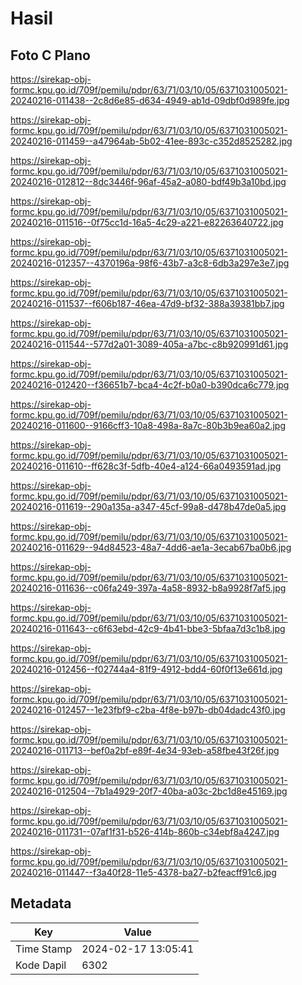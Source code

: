 # Hasil

## Foto C Plano

https://sirekap-obj-formc.kpu.go.id/709f/pemilu/pdpr/63/71/03/10/05/6371031005021-20240216-011438--2c8d6e85-d634-4949-ab1d-09dbf0d989fe.jpg

https://sirekap-obj-formc.kpu.go.id/709f/pemilu/pdpr/63/71/03/10/05/6371031005021-20240216-011459--a47964ab-5b02-41ee-893c-c352d8525282.jpg

https://sirekap-obj-formc.kpu.go.id/709f/pemilu/pdpr/63/71/03/10/05/6371031005021-20240216-012812--8dc3446f-96af-45a2-a080-bdf49b3a10bd.jpg

https://sirekap-obj-formc.kpu.go.id/709f/pemilu/pdpr/63/71/03/10/05/6371031005021-20240216-011516--0f75cc1d-16a5-4c29-a221-e82263640722.jpg

https://sirekap-obj-formc.kpu.go.id/709f/pemilu/pdpr/63/71/03/10/05/6371031005021-20240216-012357--4370196a-98f6-43b7-a3c8-6db3a297e3e7.jpg

https://sirekap-obj-formc.kpu.go.id/709f/pemilu/pdpr/63/71/03/10/05/6371031005021-20240216-011537--f606b187-46ea-47d9-bf32-388a39381bb7.jpg

https://sirekap-obj-formc.kpu.go.id/709f/pemilu/pdpr/63/71/03/10/05/6371031005021-20240216-011544--577d2a01-3089-405a-a7bc-c8b920991d61.jpg

https://sirekap-obj-formc.kpu.go.id/709f/pemilu/pdpr/63/71/03/10/05/6371031005021-20240216-012420--f36651b7-bca4-4c2f-b0a0-b390dca6c779.jpg

https://sirekap-obj-formc.kpu.go.id/709f/pemilu/pdpr/63/71/03/10/05/6371031005021-20240216-011600--9166cff3-10a8-498a-8a7c-80b3b9ea60a2.jpg

https://sirekap-obj-formc.kpu.go.id/709f/pemilu/pdpr/63/71/03/10/05/6371031005021-20240216-011610--ff628c3f-5dfb-40e4-a124-66a0493591ad.jpg

https://sirekap-obj-formc.kpu.go.id/709f/pemilu/pdpr/63/71/03/10/05/6371031005021-20240216-011619--290a135a-a347-45cf-99a8-d478b47de0a5.jpg

https://sirekap-obj-formc.kpu.go.id/709f/pemilu/pdpr/63/71/03/10/05/6371031005021-20240216-011629--94d84523-48a7-4dd6-ae1a-3ecab67ba0b6.jpg

https://sirekap-obj-formc.kpu.go.id/709f/pemilu/pdpr/63/71/03/10/05/6371031005021-20240216-011636--c06fa249-397a-4a58-8932-b8a9928f7af5.jpg

https://sirekap-obj-formc.kpu.go.id/709f/pemilu/pdpr/63/71/03/10/05/6371031005021-20240216-011643--c6f63ebd-42c9-4b41-bbe3-5bfaa7d3c1b8.jpg

https://sirekap-obj-formc.kpu.go.id/709f/pemilu/pdpr/63/71/03/10/05/6371031005021-20240216-012456--f02744a4-81f9-4912-bdd4-60f0f13e661d.jpg

https://sirekap-obj-formc.kpu.go.id/709f/pemilu/pdpr/63/71/03/10/05/6371031005021-20240216-012457--1e23fbf9-c2ba-4f8e-b97b-db04dadc43f0.jpg

https://sirekap-obj-formc.kpu.go.id/709f/pemilu/pdpr/63/71/03/10/05/6371031005021-20240216-011713--bef0a2bf-e89f-4e34-93eb-a58fbe43f26f.jpg

https://sirekap-obj-formc.kpu.go.id/709f/pemilu/pdpr/63/71/03/10/05/6371031005021-20240216-012504--7b1a4929-20f7-40ba-a03c-2bc1d8e45169.jpg

https://sirekap-obj-formc.kpu.go.id/709f/pemilu/pdpr/63/71/03/10/05/6371031005021-20240216-011731--07af1f31-b526-414b-860b-c34ebf8a4247.jpg

https://sirekap-obj-formc.kpu.go.id/709f/pemilu/pdpr/63/71/03/10/05/6371031005021-20240216-011447--f3a40f28-11e5-4378-ba27-b2feacff91c6.jpg


## Metadata

| Key        | Value               |
| ---------- | ------------------- |
| Time Stamp | 2024-02-17 13:05:41 |
| Kode Dapil | 6302                |



